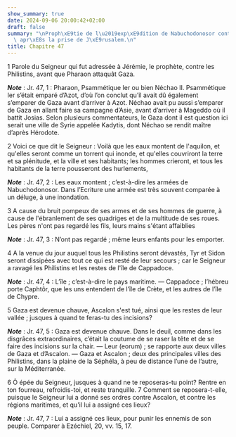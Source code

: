 ```yaml
---
show_summary: true
date: 2024-09-06 20:00:42+02:00
draft: false
summary: "\nProph\xE9tie de l\u2019exp\xE9dition de Nabuchodonosor contre les Philistins,\
  \ apr\xE8s la prise de J\xE9rusalem.\n"
title: Chapitre 47
---
```





1 Parole du Seigneur qui fut adressée à Jérémie, le prophète, contre les Philistins, avant que Pharaon attaquât Gaza.

***Note*** :  Jr. 47, 1 : Pharaon, Psammétique Ier ou bien Néchao II. Psammétique Ier s’était emparé d’Azot, d’où l’on conclut qu’il avait dû également s’emparer de Gaza avant d’arriver à Azot. Néchao avait pu aussi s’emparer de Gaza en allant faire sa campagne d’Asie, avant d’arriver à Mageddo où il battit Josias. Selon plusieurs commentateurs, le Gaza dont il est question ici serait une ville de Syrie appelée Kadytis, dont Néchao se rendit maître d’après Hérodote.


2 Voici ce que dit le Seigneur : Voilà que les eaux montent de l'aquilon, et qu'elles seront comme un torrent qui inonde, et qu'elles couvriront la terre et sa plénitude, et la ville et ses habitants; les hommes crieront, et tous les habitants de la terre pousseront des hurlements,

***Note*** :  Jr. 47, 2 : Les eaux montent ; c’est-à-dire les armées de Nabuchodonosor. Dans l’Ecriture une armée est très souvent comparée à un déluge, à une inondation.

3 A cause du bruit pompeux de ses armes et de ses hommes de guerre, à cause de l'ébranlement de ses quadriges et de la multitude de ses roues. Les pères n'ont pas regardé les fils, leurs mains s'étant affaiblies

***Note*** :  Jr. 47, 3 : N’ont pas regardé ; même leurs enfants pour les emporter.


4 A la venue du jour auquel tous les Philistins seront dévastés, Tyr et Sidon seront dissipées avec tout ce qui est resté de leur secours ; car le Seigneur a ravagé les Philistins et les restes de l'île de Cappadoce.

***Note*** :  Jr. 47, 4 : L’île ; c’est-à-dire le pays maritime. ― Cappadoce ; l’hébreu porte Caphtôr, que les uns entendent de l’île de Crète, et les autres de l’île de Chypre.

5 Gaza est devenue chauve, Ascalon s'est tué, ainsi que les restes de leur vallée ; jusques à quand te feras-tu des incisions?

***Note*** :  Jr. 47, 5 : Gaza est devenue chauve. Dans le deuil, comme dans les disgrâces extraordinaires, c’était la coutume de se raser la tête et de se faire des incisions sur la chair. ― Leur (eorum) ; se rapporte aux deux villes de Gaza et d’Ascalon. ― Gaza et Ascalon ; deux des principales villes des Philistins, dans la plaine de la Séphéla, à peu de distance l’une de l’autre, sur la Méditerranée.

6 Ô épée du Seigneur, jusques à quand ne te reposeras-tu point? Rentre en ton fourreau, refroidis-toi, et reste tranquille. 7 Comment se reposera-t-elle, puisque le Seigneur lui a donné ses ordres contre Ascalon, et contre les régions maritimes, et qu'il lui a assigné ces lieux?

***Note*** :  Jr. 47, 7 : Lui a assigné ces lieux, pour punir les ennemis de son peuple. Comparer à Ezéchiel, 20, vv. 15, 17.

